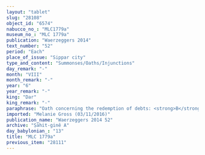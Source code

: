 ```yaml
---
layout: "tablet"
slug: "28108"
object_id: "6574"
nabucco_no_: "MLC1779a"
museum_no_: "MLC 1779a"
publication: "Waerzeggers 2014"
text_number: "52"
period: "Each"
place_of_issue: "Sippar city"
type_and_content: "Summonses/Oaths/Injunctions"
day_remark: "-"
month: "VIII"
month_remark: "-"
year: "6"
year_remark: "-"
king: "Dar"
king_remark: "-"
paraphrase: "Oath concerning the redemption of debts: <strong>B</strong> swears (<em>tam&ucirc;</em>) to <strong>A<sub>1</sub></strong> by Bēl, Nab&ucirc; and the king of Babylon that before the 1st of Kislīm (IX) of Darius 6<sup>th</sup> year he will bring along (<em>abāku</em>) the flock (<em>ṣēnu</em>) and draw up the accounts (<em>nikkassu epē&scaron;u</em>) with <strong>A<sub>1</sub></strong> about the offspring (<em>tamlittu</em>), the shorn wool (<em>gizzatu</em>) and the donkeys on the basis of the promissory note (<em>u&rsquo;iltu</em>) of <strong>A<sub>2</sub></strong>. <strong>B</strong> will satisfy <strong>A<sub>1 </sub></strong>(<em>harrānu ana &scaron;ēpē &scaron;a </em><strong>A<sub>1 </sub></strong><em>&scaron;akānu</em>). 5 witnesses (including Nergal-&scaron;umu-iddin, brother of <strong>A<sub>2</sub> </strong>and uncle of <strong>A<sub>1</sub></strong>) and the scribe. This is in addition to (<em>elat</em>) the summons (<em>&scaron;aṭāru &scaron;a adannāti</em>).<br /> &nbsp;<br /> <strong>A<sub>1</sub></strong> = Marduk-rēmanni/Bēl-uballiṭ//Ṣāhit-gin&ecirc;; <strong>A<sub>2</sub></strong> = Bēl-uballiṭ/Iqī&scaron;a//Ṣāhit-gin&ecirc;; <strong>B</strong> = S&icirc;n-ahu-iddin/&Scaron;a-Nab&ucirc;-&scaron;ū; Scribe = Bēl-rēmanni/Mu&scaron;eb&scaron;i-Marduk//&Scaron;ang&ucirc;-&Scaron;ama&scaron;<br /> &nbsp;"
imported: "Melanie Gross (03/11/2016)"
publication_name: "Waerzeggers 2014 52"
archive: "Ṣāhit-ginê A"
day_babylonian_: "13"
title: "MLC 1779a"
previous_item: "28111"
---
```

